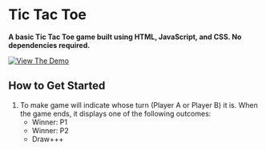 # Tic Tac Toe

**A basic Tic Tac Toe game built using HTML, JavaScript, and CSS. No dependencies required.**

[![View The Demo](https://www.mtb.com/personal/onlineservices/PublishingImages/alt-banking-button-view-demo-cs5452.jpg)](http://codepen.io/vasanthkay/pen/KVzYzG?editors=001)

## How to Get Started
1. To make  game will indicate whose turn (Player A or Player B) it is. When the game ends, it displays one of the following outcomes:
   * Winner: P1
   * Winner: P2
   * Draw+++
